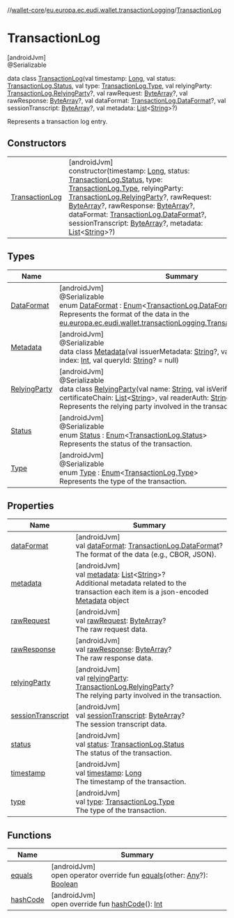 //[wallet-core](../../../index.md)/[eu.europa.ec.eudi.wallet.transactionLogging](../index.md)/[TransactionLog](index.md)

# TransactionLog

[androidJvm]\
@Serializable

data class [TransactionLog](index.md)(val timestamp: [Long](https://kotlinlang.org/api/latest/jvm/stdlib/kotlin-stdlib/kotlin/-long/index.html), val status: [TransactionLog.Status](-status/index.md), val type: [TransactionLog.Type](-type/index.md), val relyingParty: [TransactionLog.RelyingParty](-relying-party/index.md)?, val rawRequest: [ByteArray](https://kotlinlang.org/api/latest/jvm/stdlib/kotlin-stdlib/kotlin/-byte-array/index.html)?, val rawResponse: [ByteArray](https://kotlinlang.org/api/latest/jvm/stdlib/kotlin-stdlib/kotlin/-byte-array/index.html)?, val dataFormat: [TransactionLog.DataFormat](-data-format/index.md)?, val sessionTranscript: [ByteArray](https://kotlinlang.org/api/latest/jvm/stdlib/kotlin-stdlib/kotlin/-byte-array/index.html)?, val metadata: [List](https://kotlinlang.org/api/latest/jvm/stdlib/kotlin-stdlib/kotlin.collections/-list/index.html)&lt;[String](https://kotlinlang.org/api/latest/jvm/stdlib/kotlin-stdlib/kotlin/-string/index.html)&gt;?)

Represents a transaction log entry.

## Constructors

| | |
|---|---|
| [TransactionLog](-transaction-log.md) | [androidJvm]<br>constructor(timestamp: [Long](https://kotlinlang.org/api/latest/jvm/stdlib/kotlin-stdlib/kotlin/-long/index.html), status: [TransactionLog.Status](-status/index.md), type: [TransactionLog.Type](-type/index.md), relyingParty: [TransactionLog.RelyingParty](-relying-party/index.md)?, rawRequest: [ByteArray](https://kotlinlang.org/api/latest/jvm/stdlib/kotlin-stdlib/kotlin/-byte-array/index.html)?, rawResponse: [ByteArray](https://kotlinlang.org/api/latest/jvm/stdlib/kotlin-stdlib/kotlin/-byte-array/index.html)?, dataFormat: [TransactionLog.DataFormat](-data-format/index.md)?, sessionTranscript: [ByteArray](https://kotlinlang.org/api/latest/jvm/stdlib/kotlin-stdlib/kotlin/-byte-array/index.html)?, metadata: [List](https://kotlinlang.org/api/latest/jvm/stdlib/kotlin-stdlib/kotlin.collections/-list/index.html)&lt;[String](https://kotlinlang.org/api/latest/jvm/stdlib/kotlin-stdlib/kotlin/-string/index.html)&gt;?) |

## Types

| Name | Summary |
|---|---|
| [DataFormat](-data-format/index.md) | [androidJvm]<br>@Serializable<br>enum [DataFormat](-data-format/index.md) : [Enum](https://kotlinlang.org/api/latest/jvm/stdlib/kotlin-stdlib/kotlin/-enum/index.html)&lt;[TransactionLog.DataFormat](-data-format/index.md)&gt; <br>Represents the format of the data in the [eu.europa.ec.eudi.wallet.transactionLogging.TransactionLog.rawResponse](raw-response.md) |
| [Metadata](-metadata/index.md) | [androidJvm]<br>@Serializable<br>data class [Metadata](-metadata/index.md)(val issuerMetadata: [String](https://kotlinlang.org/api/latest/jvm/stdlib/kotlin-stdlib/kotlin/-string/index.html)?, val format: [String](https://kotlinlang.org/api/latest/jvm/stdlib/kotlin-stdlib/kotlin/-string/index.html), val index: [Int](https://kotlinlang.org/api/latest/jvm/stdlib/kotlin-stdlib/kotlin/-int/index.html), val queryId: [String](https://kotlinlang.org/api/latest/jvm/stdlib/kotlin-stdlib/kotlin/-string/index.html)? = null) |
| [RelyingParty](-relying-party/index.md) | [androidJvm]<br>@Serializable<br>data class [RelyingParty](-relying-party/index.md)(val name: [String](https://kotlinlang.org/api/latest/jvm/stdlib/kotlin-stdlib/kotlin/-string/index.html), val isVerified: [Boolean](https://kotlinlang.org/api/latest/jvm/stdlib/kotlin-stdlib/kotlin/-boolean/index.html), val certificateChain: [List](https://kotlinlang.org/api/latest/jvm/stdlib/kotlin-stdlib/kotlin.collections/-list/index.html)&lt;[String](https://kotlinlang.org/api/latest/jvm/stdlib/kotlin-stdlib/kotlin/-string/index.html)&gt;, val readerAuth: [String](https://kotlinlang.org/api/latest/jvm/stdlib/kotlin-stdlib/kotlin/-string/index.html)?)<br>Represents the relying party involved in the transaction. |
| [Status](-status/index.md) | [androidJvm]<br>@Serializable<br>enum [Status](-status/index.md) : [Enum](https://kotlinlang.org/api/latest/jvm/stdlib/kotlin-stdlib/kotlin/-enum/index.html)&lt;[TransactionLog.Status](-status/index.md)&gt; <br>Represents the status of the transaction. |
| [Type](-type/index.md) | [androidJvm]<br>@Serializable<br>enum [Type](-type/index.md) : [Enum](https://kotlinlang.org/api/latest/jvm/stdlib/kotlin-stdlib/kotlin/-enum/index.html)&lt;[TransactionLog.Type](-type/index.md)&gt; <br>Represents the type of the transaction. |

## Properties

| Name | Summary |
|---|---|
| [dataFormat](data-format.md) | [androidJvm]<br>val [dataFormat](data-format.md): [TransactionLog.DataFormat](-data-format/index.md)?<br>The format of the data (e.g., CBOR, JSON). |
| [metadata](metadata.md) | [androidJvm]<br>val [metadata](metadata.md): [List](https://kotlinlang.org/api/latest/jvm/stdlib/kotlin-stdlib/kotlin.collections/-list/index.html)&lt;[String](https://kotlinlang.org/api/latest/jvm/stdlib/kotlin-stdlib/kotlin/-string/index.html)&gt;?<br>Additional metadata related to the transaction each item is a json-encoded [Metadata](-metadata/index.md) object |
| [rawRequest](raw-request.md) | [androidJvm]<br>val [rawRequest](raw-request.md): [ByteArray](https://kotlinlang.org/api/latest/jvm/stdlib/kotlin-stdlib/kotlin/-byte-array/index.html)?<br>The raw request data. |
| [rawResponse](raw-response.md) | [androidJvm]<br>val [rawResponse](raw-response.md): [ByteArray](https://kotlinlang.org/api/latest/jvm/stdlib/kotlin-stdlib/kotlin/-byte-array/index.html)?<br>The raw response data. |
| [relyingParty](relying-party.md) | [androidJvm]<br>val [relyingParty](relying-party.md): [TransactionLog.RelyingParty](-relying-party/index.md)?<br>The relying party involved in the transaction. |
| [sessionTranscript](session-transcript.md) | [androidJvm]<br>val [sessionTranscript](session-transcript.md): [ByteArray](https://kotlinlang.org/api/latest/jvm/stdlib/kotlin-stdlib/kotlin/-byte-array/index.html)?<br>The session transcript data. |
| [status](status.md) | [androidJvm]<br>val [status](status.md): [TransactionLog.Status](-status/index.md)<br>The status of the transaction. |
| [timestamp](timestamp.md) | [androidJvm]<br>val [timestamp](timestamp.md): [Long](https://kotlinlang.org/api/latest/jvm/stdlib/kotlin-stdlib/kotlin/-long/index.html)<br>The timestamp of the transaction. |
| [type](type.md) | [androidJvm]<br>val [type](type.md): [TransactionLog.Type](-type/index.md)<br>The type of the transaction. |

## Functions

| Name | Summary |
|---|---|
| [equals](equals.md) | [androidJvm]<br>open operator override fun [equals](equals.md)(other: [Any](https://kotlinlang.org/api/latest/jvm/stdlib/kotlin-stdlib/kotlin/-any/index.html)?): [Boolean](https://kotlinlang.org/api/latest/jvm/stdlib/kotlin-stdlib/kotlin/-boolean/index.html) |
| [hashCode](hash-code.md) | [androidJvm]<br>open override fun [hashCode](hash-code.md)(): [Int](https://kotlinlang.org/api/latest/jvm/stdlib/kotlin-stdlib/kotlin/-int/index.html) |
